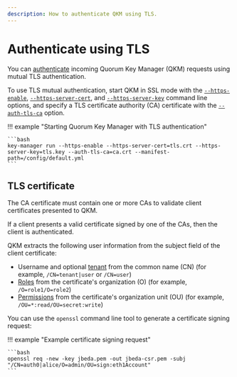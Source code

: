 ```yaml
---
description: How to authenticate QKM using TLS.
---
```


# Authenticate using TLS

You can [authenticate](../../Concepts/Authentication.md#authentication) incoming Quorum Key Manager (QKM) requests using mutual TLS authentication.

To use TLS mutual authentication, start QKM in SSL mode with the [`--https-enable`](../../Reference/CLI/CLI-Syntax.md#https-enable),
[`--https-server-cert`](../../Reference/CLI/CLI-Syntax.md#https-server-cert), and [`--https-server-key`](../../Reference/CLI/CLI-Syntax.md#https-server-key)
command line options, and specify a TLS certificate authority (CA) certificate with the [`--auth-tls-ca`](../../Reference/CLI/CLI-Syntax.md#auth-tls-ca)
option.

!!! example "Starting Quorum Key Manager with TLS authentication"

    ```bash
    key-manager run --https-enable --https-server-cert=tls.crt --https-server-key=tls.key --auth-tls-ca=ca.crt --manifest-path=/config/default.yml
    ```

## TLS certificate

The CA certificate must contain one or more CAs to validate client certificates presented to QKM.

If a client presents a valid certificate signed by one of the CAs, then the client is authenticated.

QKM extracts the following user information from the subject field of the client certificate:

- Username and optional [tenant](../../Concepts/Authorization.md#tenant) from the common name (CN) (for example, `/CN=tenant|user` or `/CN=user`)
- [Roles](../../Concepts/Authorization.md#role) from the certificate's organization (O) (for example, `/O=role1/O=role2`)
- [Permissions](../../Concepts/Authorization.md#permission) from the certificate's organization unit (OU) (for example, `/OU=*:read/OU=secret:write`)

You can use the `openssl` command line tool to generate a certificate signing request:

!!! example "Example certificate signing request"

    ```bash
    openssl req -new -key jbeda.pem -out jbeda-csr.pem -subj "/CN=auth0|alice/O=admin/OU=sign:eth1Account"
    ```
